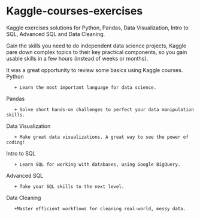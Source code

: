 # Kaggle-courses-exercises
Kaggle exercises solutions for Python, Pandas, Data Visualization, Intro to SQL, Advanced SQL and Data Cleaning.

Gain the skills you need to do independent data science projects, Kaggle pare down complex topics to their key practical components, so you gain usable skills in a few hours (instead of weeks or months).

It was a great opportunity to review some basics using Kaggle courses.
Python

       + Learn the most important language for data science.
       
Pandas

       + Solve short hands-on challenges to perfect your data manipulation skills.
      
Data Visualization

       + Make great data visualizations. A great way to see the power of coding!

Intro to SQL

       + Learn SQL for working with databases, using Google BigQuery.
       
Advanced SQL

       + Take your SQL skills to the next level.
       
Data Cleaning

       +Master efficient workflows for cleaning real-world, messy data.
